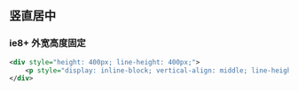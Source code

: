 
## 竖直居中

### ie8+ 外宽高度固定

```xml
<div style="height: 400px; line-height: 400px;">
    <p style="display: inline-block; vertical-align: middle; line-height: 1.5;">content</p>
</div>
```